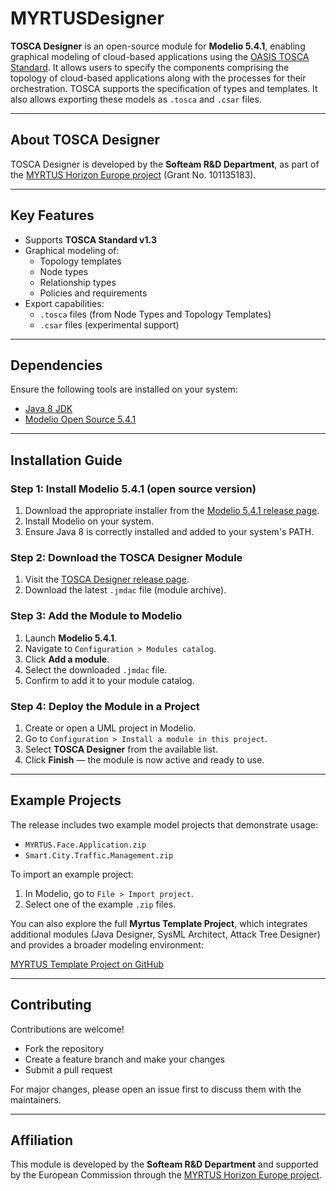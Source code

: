 #  MYRTUSDesigner

**TOSCA Designer** is an open-source module for **Modelio 5.4.1**, enabling graphical modeling of cloud-based applications using the [OASIS TOSCA Standard](https://www.oasis-open.org/committees/tosca/).  It allows users to specify the components comprising the topology of cloud-based applications along with the processes for their orchestration.  TOSCA supports the specification of types and templates. It also allows exporting these models as `.tosca` and `.csar` files.

---

##  About TOSCA Designer

TOSCA Designer is developed by the **Softeam R&D Department**, as part of the [MYRTUS Horizon Europe project](https://myrtus-project.eu/) (Grant No. 101135183).

---

## Key Features

- Supports **TOSCA Standard v1.3**
- Graphical modeling of:
  - Topology templates
  - Node types
  - Relationship types
  - Policies and requirements
- Export capabilities:
  - `.tosca` files (from Node Types and Topology Templates)
  - `.csar` files (experimental support)

---

## Dependencies

Ensure the following tools are installed on your system:

- [Java 8 JDK](http://www.oracle.com/technetwork/java/javase/downloads/jdk8-downloads-2133151.html)
- [Modelio Open Source 5.4.1](https://github.com/ModelioOpenSource/Modelio/releases/tag/v5.4.1)

---

## Installation Guide

### Step 1: Install Modelio 5.4.1  (open source version)

1. Download the appropriate installer from the [Modelio 5.4.1 release page](https://github.com/ModelioOpenSource/Modelio/releases/tag/v5.4.1).
2. Install Modelio on your system.
3. Ensure Java 8 is correctly installed and added to your system's PATH.

###  Step 2: Download the TOSCA Designer Module

1. Visit the [TOSCA Designer release page](https://github.com/Modelio-R-D/MYRTUSDesigner/releases/tag/v0.1.0).
2. Download the latest `.jmdac` file (module archive).

###  Step 3: Add the Module to Modelio

1. Launch **Modelio 5.4.1**.
2. Navigate to `Configuration > Modules catalog`.
3. Click **Add a module**.
4. Select the downloaded `.jmdac` file.
5. Confirm to add it to your module catalog.

### Step 4: Deploy the Module in a Project

1. Create or open a UML project in Modelio.
2. Go to `Configuration > Install a module in this project`.
3. Select **TOSCA Designer** from the available list.
4. Click **Finish** — the module is now active and ready to use.

---

##  Example Projects

The release includes two example model projects that demonstrate usage:

- `MYRTUS.Face.Application.zip`
- `Smart.City.Traffic.Management.zip`

To import an example project:

1. In Modelio, go to `File > Import project`.
2. Select one of the example `.zip` files.

You can also explore the full **Myrtus Template Project**, which integrates additional modules (Java Designer, SysML Architect, Attack Tree Designer) and provides a broader modeling environment:

[MYRTUS Template Project on GitHub](https://github.com/Modelio-R-D/MYRTUS)

---

##  Contributing

Contributions are welcome!

- Fork the repository
- Create a feature branch and make your changes
- Submit a pull request

For major changes, please open an issue first to discuss them with the maintainers.

---

##  Affiliation

This module is developed by the **Softeam R&D Department** and supported by the European Commission through the [MYRTUS Horizon Europe project](https://myrtus-project.eu/).
